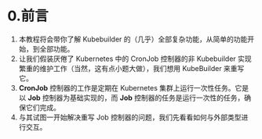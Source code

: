 



# 0.前言

1. 本教程将会带你了解 Kubebuilder 的（几乎）全部复杂功能，从简单的功能开始，到全部功能。
2. 让我们假装厌倦了 Kubernetes 中的 CronJob 控制器的非 Kubebuilder 实现繁重的维护工作（当然，这有点小题大做），我们想用 KubeBuilder 来重写它。
3. **CronJob** 控制器的工作是定期在 Kubernetes 集群上运行一次性任务。它是以 **Job** 控制器为基础实现的，而 **Job** 控制器的任务是运行一次性的任务，确保它们完成。
4. 与其试图一开始解决重写 Job 控制器的问题，我们先看看如何与外部类型进行交互。